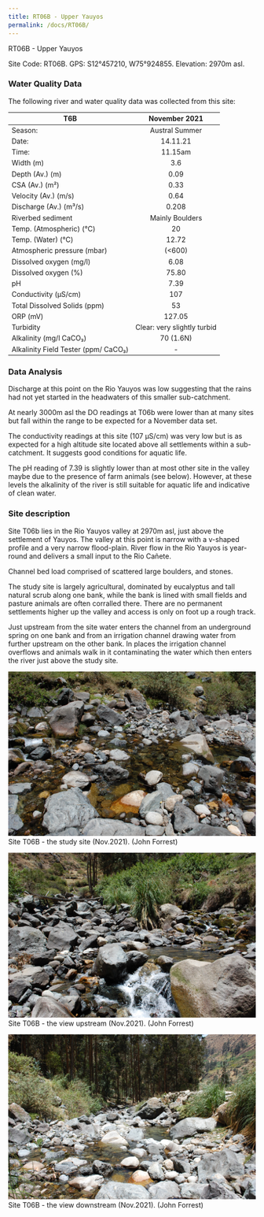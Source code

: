```yaml
---
title: RT06B - Upper Yauyos
permalink: /docs/RT06B/
---
```

RT06B - Upper Yauyos

Site Code: RT06B.  GPS: S12°457210, W75°924855. Elevation:
2970m asl.


### Water Quality Data

The following river and water quality data was collected from this site:

|     T6B                                     |            November 2021           |
|---------------------------------------------|:----------------------------------:|
|     Season:                                 |            Austral Summer          |
|     Date:                                   |               14.11.21             |
|     Time:                                   |               11.15am              |
|     Width (m)                               |                 3.6                |
|     Depth (Av.) (m)                         |                 0.09               |
|     CSA (Av.) (m²)                          |                 0.33               |
|     Velocity (Av.) (m/s)                    |                 0.64               |
|     Discharge (Av.) (m³/s)                  |                0.208               |
|     Riverbed sediment                       |           Mainly Boulders          |
|     Temp. (Atmospheric) (°C)                |                  20                |
|     Temp. (Water) (°C)                      |                12.72               |
|     Atmospheric pressure (mbar)             |                (<600)              |
|     Dissolved oxygen (mg/l)                 |                 6.08               |
|     Dissolved oxygen (%)                    |                75.80               |
|     pH                                      |                 7.39               |
|     Conductivity (µS/cm)                    |                 107                |
|     Total Dissolved Solids (ppm)            |                  53                |
|     ORP (mV)                                |                127.05              |
|     Turbidity                               |     Clear: very slightly turbid    |
|     Alkalinity (mg/l CaCO₃)                 |              70 (1.6N)             |
|     Alkalinity Field Tester (ppm/ CaCO₃)    |                  -                 |


### Data Analysis
Discharge at this point on the Rio Yauyos was low suggesting that the rains had not yet started in the headwaters of this smaller sub-catchment. 

At nearly 3000m asl the DO readings at T06b were lower than at many sites but fall within the range to be expected for a November data set. 

The conductivity readings at this site (107 µS/cm) was very low but is as expected for a high altitude site located above all settlements within a sub-catchment. It suggests good conditions for aquatic life.

The pH reading of 7.39 is slightly lower than at most other site in the valley maybe due to the presence of farm animals (see below). However, at these levels the alkalinity of the river is still suitable for aquatic life and indicative of clean water. 


### Site description
Site T06b lies in the Rio Yauyos valley at 2970m asl, just above the settlement of Yauyos. The valley at this point is narrow with a v-shaped profile and a very narrow flood-plain. River flow in the Rio Yauyos is year-round and delivers a small input to the Rio Cañete. 

Channel bed load comprised of scattered large boulders, and stones.

The study site is largely agricultural, dominated by eucalyptus and tall natural scrub along one bank, while the bank is lined with small fields and pasture animals are often corralled there. There are no permanent settlements higher up the valley and access is only on foot up a rough track.

Just upstream from the site water enters the channel from an underground spring on one bank and from an irrigation channel drawing water from further upstream on the other bank. In places the irrigation channel overflows and animals walk in it contaminating the water which then enters the river just above the study site. 


![Site T06B - the study site. (John Forrest)](/assets/SiteDescriptions/T6/T6BSSite.JPG)
Site T06B - the study site (Nov.2021). (John Forrest)

![Site T06B - the study site. (John Forrest)](/assets/SiteDescriptions/T6/T6BViewupstream.JPG)
Site T06B - the view upstream (Nov.2021). (John Forrest)

![Site T06B - the study site. (John Forrest)](/assets/SiteDescriptions/T6/T6BViewdownstream.JPG)
Site T06B - the view downstream (Nov.2021). (John Forrest)
